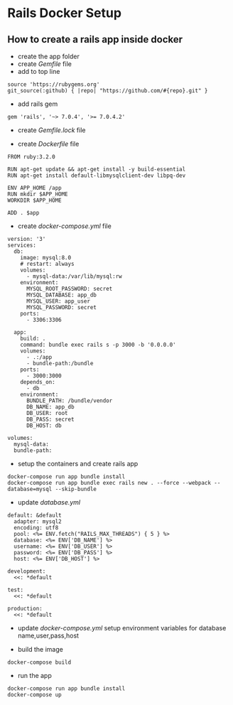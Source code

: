 # Rails Docker Setup

## How to create a rails app inside docker

- create the app folder
- create *Gemfile* file
- add to top line

```code
source 'https://rubygems.org'
git_source(:github) { |repo| "https://github.com/#{repo}.git" }
```

- add rails gem

```code
gem 'rails', '~> 7.0.4', '>= 7.0.4.2'
```

- create *Gemfile.lock* file

- create *Dockerfile* file

```code
FROM ruby:3.2.0

RUN apt-get update && apt-get install -y build-essential
RUN apt-get install default-libmysqlclient-dev libpq-dev

ENV APP_HOME /app
RUN mkdir $APP_HOME
WORKDIR $APP_HOME

ADD . $app
```

- create *docker-compose.yml* file

```code
version: '3'
services:
  db:
    image: mysql:8.0
    # restart: always
    volumes:
      - mysql-data:/var/lib/mysql:rw
    environment:
      MYSQL_ROOT_PASSWORD: secret
      MYSQL_DATABASE: app_db
      MYSQL_USER: app_user
      MYSQL_PASSWORD: secret
    ports:
      - 3306:3306

  app:
    build: .
    command: bundle exec rails s -p 3000 -b '0.0.0.0'
    volumes:
      - .:/app
      - bundle-path:/bundle
    ports:
      - 3000:3000
    depends_on:
      - db
    environment:
      BUNDLE_PATH: /bundle/vendor
      DB_NAME: app_db
      DB_USER: root
      DB_PASS: secret
      DB_HOST: db

volumes:
  mysql-data:
  bundle-path:

```

- setup the containers and create rails app

```code
docker-compose run app bundle install
docker-compose run app bundle exec rails new . --force --webpack --database=mysql --skip-bundle
```

- update *database.yml*

```code
default: &default
  adapter: mysql2
  encoding: utf8
  pool: <%= ENV.fetch("RAILS_MAX_THREADS") { 5 } %>
  database: <%= ENV['DB_NAME'] %>
  username: <%= ENV['DB_USER'] %>
  password: <%= ENV['DB_PASS'] %>
  host: <%= ENV['DB_HOST'] %>

development:
  <<: *default

test:
  <<: *default

production:
  <<: *default
```

- update *docker-compose.yml* setup environment variables for database name,user,pass,host

- build the image

```code
docker-compose build
```

- run the app

```code
docker-compose run app bundle install
docker-compose up
```
